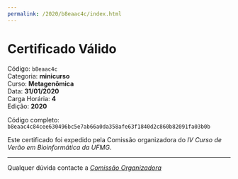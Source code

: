 ```yaml
---
permalink: /2020/b8eaac4c/index.html
---
```


# Certificado Válido

Código: `b8eaac4c`<br>
Categoria: **minicurso**<br>
Curso: **Metagenômica**<br>
Data: **31/01/2020**<br>
Carga Horária: **4**<br>
Edição: **2020**<br>


Código completo: `b8eaac4c84cee630496bc5e7ab66a0da358afe63f1840d2c860b82091fa03b0b`


Este certificado foi expedido pela Comissão organizadora do *IV Curso de Verão em Bioinformática da UFMG*.

----

Qualquer dúvida contacte a [_Comissão Organizadora_](<mailto:cursobioinfoufmg@gmail.com$subject=[Certificados]>)

